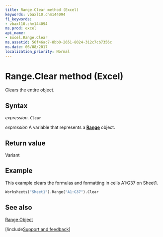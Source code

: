 ```yaml
---
title: Range.Clear method (Excel)
keywords: vbaxl10.chm144094
f1_keywords:
- vbaxl10.chm144094
ms.prod: excel
api_name:
- Excel.Range.Clear
ms.assetid: 56f46ac7-8bb0-2651-8024-312c7cb7356c
ms.date: 06/08/2017
localization_priority: Normal
---
```



# Range.Clear method (Excel)

Clears the entire object.


## Syntax

_expression_. `Clear`

_expression_ A variable that represents a **[Range](excel.range(object).md)** object.


## Return value

Variant


## Example

This example clears the formulas and formatting in cells A1:G37 on Sheet1.


```vb
Worksheets("Sheet1").Range("A1:G37").Clear
```


## See also


[Range Object](Excel.Range(object).md)

[!include[Support and feedback](~/includes/feedback-boilerplate.md)]
